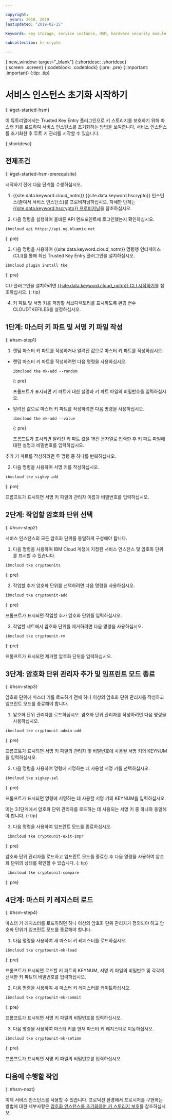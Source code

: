 ```yaml
---

copyright:
  years: 2018, 2019
lastupdated: "2019-02-15"

Keywords: key storage, service instance, HSM, hardware security module

subcollection: hs-crypto

---
```


{:new_window: target="_blank"}
{:shortdesc: .shortdesc}  
{:screen: .screen}
{:codeblock: .codeblock}
{:pre: .pre}
{:important: .important}
{:tip: .tip}

# 서비스 인스턴스 초기화 시작하기
{: #get-started-hsm}

<!-- Master keys protect the contents of key storage in a host logical partition.--> 이 튜토리얼에서는 Trusted Key Entry 플러그인으로 키 스토리지를 보호하기 위해 마스터 키를 로드하여 서비스 인스턴스를 초기화하는 방법을 보여줍니다. 서비스 인스턴스를 초기화한 후 루트 키 관리를 시작할 수 있습니다.   
{:shortdesc}

## 전제조건
{: #get-started-hsm-prerequisite}

시작하기 전에 다음 단계를 수행하십시오.

1. {{site.data.keyword.cloud_notm}} {{site.data.keyword.hscrypto}} 인스턴스(줄여서 서비스 인스턴스)를 프로비저닝하십시오. 자세한 단계는 [{{site.data.keyword.hscrypto}} 프로비저닝](/docs/services/hs-crypto/provision.html)을 참조하십시오.

2. 다음 명령을 실행하여 올바른 API 엔드포인트에 로그인했는지 확인하십시오.

  ```
  ibmcloud api https://api.ng.bluemix.net
  ```
  {: pre}

3. 다음 명령을 사용하여 {{site.data.keyword.cloud_notm}} 명령행 인터페이스(CLI)를 통해 최신 Trusted Key Entry 플러그인을 설치하십시오.

  ```
  ibmcloud plugin install tke
  ```
  {: pre}

  CLI 플러그인을 설치하려면 [{{site.data.keyword.cloud_notm}} CLI 시작하기](/docs/cli/index.html)를 참조하십시오.
  {: tip}

4. 키 파트 및 서명 키를 저장할 서브디렉토리를 표시하도록 환경 변수 CLOUDTKEFILES를 설정하십시오.

##  1단계: 마스터 키 파트 및 서명 키 파일 작성
{: #hsm-step1}

1. 랜덤 마스터 키 파트를 작성하거나 알려진 값으로 마스터 키 파트를 작성하십시오.

  * 랜덤 마스터 키 파트를 작성하려면 다음 명령을 사용하십시오.

    ```
    ibmcloud tke mk-add --random
    ```
    {: pre}

    프롬프트가 표시되면 키 파트에 대한 설명과 키 파트 파일의 비밀번호를 입력하십시오.

  * 알려진 값으로 마스터 키 파트를 작성하려면 다음 명령을 사용하십시오.

    ```
    ibmcloud tke mk-add --value
    ```
    {: pre}

    프롬프트가 표시되면 알려진 키 파트 값을 16진 문자열로 입력한 후 키 파트 파일에 대한 설명과 비밀번호를 입력하십시오.

  추가 키 파트를 작성하려면 두 명령 중 하나를 반복하십시오.

2. 다음 명령을 사용하여 서명 키를 작성하십시오.
  ```
  ibmcloud tke sigkey-add
  ```
  {: pre}

  프롬프트가 표시되면 서명 키 파일의 관리자 이름과 비밀번호를 입력하십시오.

## 2단계: 작업할 암호화 단위 선택
{: #hsm-step2}

서비스 인스턴스의 모든 암호화 단위를 동일하게 구성해야 합니다.

1. 다음 명령을 사용하여 IBM Cloud 계정에 지정된 서비스 인스턴스 및 암호화 단위를 표시할 수 있습니다.

  ```
  ibmcloud tke cryptounits
  ```
  {: pre}

2. 작업할 추가 암호화 단위를 선택하려면 다음 명령을 사용하십시오.

  ```
  ibmcloud tke cryptounit-add
  ```
  {: pre}

  프롬프트가 표시되면 작업할 추가 암호화 단위를 입력하십시오.

3. 작업할 세트에서 암호화 단위를 제거하려면 다음 명령을 사용하십시오.

  ```
  ibmcloud tke cryptounit-rm
  ```
  {: pre}

  프롬프트가 표시되면 제거할 암호화 단위를 입력하십시오.

## 3단계: 암호화 단위 관리자 추가 및 임프린트 모드 종료
{: #hsm-step3}

암호화 단위에 마스터 키를 로드하기 전에 하나 이상의 암호화 단위 관리자를 작성하고 임프린트 모드를 종료해야 합니다.

1. 암호화 단위 관리자를 로드하십시오. 암호화 단위 관리자를 작성하려면 다음 명령을 사용하십시오.
  ```
  ibmcloud tke cryptounit-admin-add
  ```
  {: pre}

  프롬프트가 표시되면 서명 키 파일의 관리자 및 비밀번호에 사용될 서명 키의 KEYNUM을 입력하십시오.

2. 다음 명령을 사용하여 명령에 서명하는 데 사용할 서명 키를 선택하십시오.

  ```
  ibmcloud tke sigkey-sel
  ```
  {: pre}

  프롬프트가 표시되면 명령에 서명하는 데 사용할 서명 키의 KEYNUM을 입력하십시오.

  이는 3.1단계에서 암호화 단위 관리자를 로드하는 데 사용되는 서명 키 중 하나와 동일해야 합니다.
  {: tip}

3. 다음 명령을 사용하여 임프린트 모드를 종료하십시오.

  ```
   ibmcloud tke cryptounit-exit-impr
  ```
  {: pre}

암호화 단위 관리자를 로드하고 임프린트 모드를 종료한 후 다음 명령을 사용하여 암호화 단위의 상태를 확인할 수 있습니다.
{: tip}

```
 ibmcloud tke cryptounit-compare
```
{: pre}

## 4단계: 마스터 키 레지스터 로드
{: #hsm-step4}

마스터 키 레지스터를 로드하려면 하나 이상의 암호화 단위 관리자가 정의되야 하고 암호화 단위가 임프린트 모드를 종료해야 합니다.

1. 다음 명령을 사용하여 새 마스터 키 레지스터를 로드하십시오.

  ```
  ibmcloud tke cryptounit-mk-load
  ```
  {: pre}

  프롬프트가 표시되면 로드할 키 파트의 KEYNUM, 서명 키 파일의 비밀번호 및 각각의 선택한 키 파트의 비밀번호를 입력하십시오.

2. 다음 명령을 사용하여 새 마스터 키 레지스터를 커미트하십시오.

  ```
  ibmcloud tke cryptounit-mk-commit
  ```
  {: pre}

  프롬프트가 표시되면 서명 키 파일의 비밀번호를 입력하십시오.

3. 다음 명령을 사용하여 마스터 키를 현재 마스터 키 레지스터로 이동하십시오.

  ```
  ibmcloud tke cryptounit-mk-setimm
  ```
  {: pre}

  프롬프트가 표시되면 서명 키 파일의 비밀번호를 입력하십시오.

## 다음에 수행할 작업
{: #hsm-next}

이제 서비스 인스턴스를 사용할 수 있습니다. 프로덕션 환경에서 프로시저를 구현하는 방법에 대한 세부사항은 [암호화 인스턴스를 초기화하여 키 스토리지 보호](/docs/services/hs-crypto/initialize_hsm.html)를 참조하십시오.
